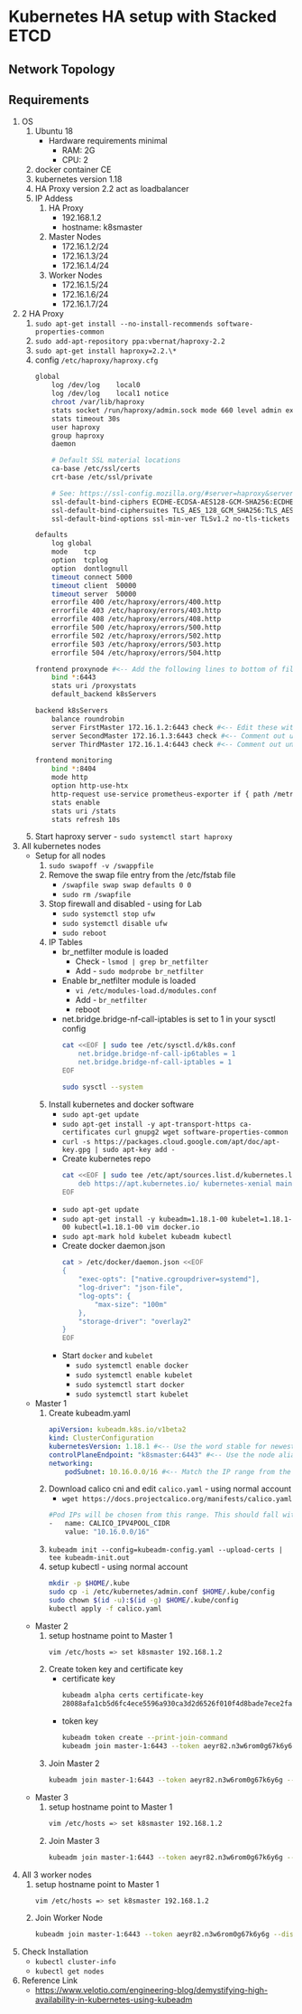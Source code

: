 # Kubernetes HA setup with Stacked ETCD
## Network Topology
## Requirements
1.  OS
    1.  Ubuntu 18
        -   Hardware requirements minimal
            -   RAM: 2G
            -   CPU: 2
    2.  docker container CE
    3.  kubernetes version 1.18
    4.  HA Proxy version 2.2 act as loadbalancer
    5.  IP Addess
        1.  HA Proxy
            -   192.168.1.2
            -   hostname: k8smaster
        2.  Master Nodes
            -   172.16.1.2/24
            -   172.16.1.3/24
            -   172.16.1.4/24
        3.  Worker Nodes
            -   172.16.1.5/24
            -   172.16.1.6/24
            -   172.16.1.7/24
2.  2 HA Proxy
    1.  `sudo apt-get install --no-install-recommends software-properties-common`
    2.  `sudo add-apt-repository ppa:vbernat/haproxy-2.2`
    3.  `sudo apt-get install haproxy=2.2.\*`
    4.  config `/etc/haproxy/haproxy.cfg`
        ```bash
        global
            log /dev/log	local0
            log /dev/log	local1 notice
            chroot /var/lib/haproxy
            stats socket /run/haproxy/admin.sock mode 660 level admin expose-fd listeners
            stats timeout 30s
            user haproxy
            group haproxy
            daemon

            # Default SSL material locations
            ca-base /etc/ssl/certs
            crt-base /etc/ssl/private

            # See: https://ssl-config.mozilla.org/#server=haproxy&server-version=2.0.3&config=intermediate
            ssl-default-bind-ciphers ECDHE-ECDSA-AES128-GCM-SHA256:ECDHE-RSA-AES128-GCM-SHA256:ECDHE-ECDSA-AES256-GCM-SHA384:ECDHE-RSA-AES256-GCM-SHA384:ECDHE-ECDSA-CHACHA20-POLY1305:ECDHE-RSA-CHACHA20-POLY1305:DHE-RSA-AES128-GCM-SHA256:DHE-RSA-AES256-GCM-SHA384
            ssl-default-bind-ciphersuites TLS_AES_128_GCM_SHA256:TLS_AES_256_GCM_SHA384:TLS_CHACHA20_POLY1305_SHA256
            ssl-default-bind-options ssl-min-ver TLSv1.2 no-tls-tickets

        defaults
            log	global
            mode	tcp
            option	tcplog
            option	dontlognull
            timeout connect 5000
            timeout client  50000
            timeout server  50000
            errorfile 400 /etc/haproxy/errors/400.http
            errorfile 403 /etc/haproxy/errors/403.http
            errorfile 408 /etc/haproxy/errors/408.http
            errorfile 500 /etc/haproxy/errors/500.http
            errorfile 502 /etc/haproxy/errors/502.http
            errorfile 503 /etc/haproxy/errors/503.http
            errorfile 504 /etc/haproxy/errors/504.http

        frontend proxynode #<-- Add the following lines to bottom of file
            bind *:6443
            stats uri /proxystats
            default_backend k8sServers

        backend k8sServers
            balance roundrobin
            server FirstMaster 172.16.1.2:6443 check #<-- Edit these with your IP addresses, port, and hostname
            server SecondMaster 172.16.1.3:6443 check #<-- Comment out until ready
            server ThirdMaster 172.16.1.4:6443 check #<-- Comment out until ready

        frontend monitoring
            bind *:8404
            mode http
            option http-use-htx
            http-request use-service prometheus-exporter if { path /metrics }
            stats enable
            stats uri /stats
            stats refresh 10s
        ```
    5.  Start haproxy server - `sudo systemctl start haproxy`
3.  All kubernetes nodes
    -   Setup for all nodes
        1.  `sudo swapoff -v /swappfile`
        2.  Remove the swap file entry from the /etc/fstab file
            -   `/swapfile swap swap defaults 0 0`
            -   `sudo rm /swapfile`
        3.  Stop firewall and disabled - using for Lab
            -   `sudo systemctl stop ufw`
            -   `sudo systemctl disable ufw`
            -   `sudo reboot`
        4.  IP Tables
            -   br_netfilter module is loaded
                -   Check - `lsmod | grep br_netfilter`
                -   Add - `sudo modprobe br_netfilter`
            -   Enable br_netfilter module is loaded
                -   `vi /etc/modules-load.d/modules.conf`
                -   Add - `br_netfilter`
                -   reboot 
            -   net.bridge.bridge-nf-call-iptables is set to 1 in your sysctl config
                ```bash
                cat <<EOF | sudo tee /etc/sysctl.d/k8s.conf
                    net.bridge.bridge-nf-call-ip6tables = 1
                    net.bridge.bridge-nf-call-iptables = 1
                EOF

                sudo sysctl --system
                ```
        5.  Install kubernetes and docker software
            -   `sudo apt-get update`
            -   `sudo apt-get install -y apt-transport-https ca-certificates curl gnupg2 wget software-properties-common`
            -   `curl -s https://packages.cloud.google.com/apt/doc/apt-key.gpg | sudo apt-key add -`
            -   Create kubernetes repo
                ```bash
                cat <<EOF | sudo tee /etc/apt/sources.list.d/kubernetes.list
                    deb https://apt.kubernetes.io/ kubernetes-xenial main
                EOF
                ```
            -   `sudo apt-get update`
            -   `sudo apt-get install -y kubeadm=1.18.1-00 kubelet=1.18.1-00 kubectl=1.18.1-00 vim docker.io`
            -   `sudo apt-mark hold kubelet kubeadm kubectl`
            -   Create docker daemon.json
                ```bash
                cat > /etc/docker/daemon.json <<EOF
                {
                    "exec-opts": ["native.cgroupdriver=systemd"],
                    "log-driver": "json-file",
                    "log-opts": {
                        "max-size": "100m"
                    },
                    "storage-driver": "overlay2"
                }
                EOF
                ```
            -   Start `docker` and `kubelet`
                -   `sudo systemctl enable docker`
                -   `sudo systemctl enable kubelet`
                -   `sudo systemctl start docker`
                -   `sudo systemctl start kubelet`
    -   Master 1
        1.  Create kubeadm.yaml
            ```yaml
            apiVersion: kubeadm.k8s.io/v1beta2
            kind: ClusterConfiguration
            kubernetesVersion: 1.18.1 #<-- Use the word stable for newest version
            controlPlaneEndpoint: "k8smaster:6443" #<-- Use the node alias not the IP
            networking:
                podSubnet: 10.16.0.0/16 #<-- Match the IP range from the Calico config file
            ```
        2.  Download calico cni and edit `calico.yaml` - using normal account
            -   `wget https://docs.projectcalico.org/manifests/calico.yaml`
            ```bash
            #Pod IPs will be chosen from this range. This should fall within `--cluster-cidr`
            -   name: CALICO_IPV4POOL_CIDR
                value: "10.16.0.0/16"
            ```
        3.  `kubeadm init --config=kubeadm-config.yaml --upload-certs | tee kubeadm-init.out`
        4.  setup kubectl - using normal account
            ```bash
            mkdir -p $HOME/.kube
            sudo cp -i /etc/kubernetes/admin.conf $HOME/.kube/config
            sudo chown $(id -u):$(id -g) $HOME/.kube/config
            kubectl apply -f calico.yaml
            ```
    -   Master 2
        1.  setup hostname point to Master 1
            ```bash
            vim /etc/hosts => set k8smaster 192.168.1.2
            ```
        2.  Create token key and certificate key
            -   certificate key
                ```bash
                kubeadm alpha certs certificate-key
                28088afa1cb5d6fc4ece5596a930ca3d2d6526f010f4d8bade7ece2fa6d2045c
                ```
            -   token key
                ```bash
                kubeadm token create --print-join-command
                kubeadm join master-1:6443 --token aeyr82.n3w6rom0g67k6y6g --discovery-token-ca-cert-hash sha256:43b1d1e08714bc52a6c3409e9c307ffae8ac1de3ef56269a8b6470dbf85a2c54
                ```
        3.  Join Master 2
            ```bash
            kubeadm join master-1:6443 --token aeyr82.n3w6rom0g67k6y6g --discovery-token-ca-cert-hash sha256:43b1d1e08714bc52a6c3409e9c307ffae8ac1de3ef56269a8b6470dbf85a2c54 --control-plane --certificate-key 28088afa1cb5d6fc4ece5596a930ca3d2d6526f010f4d8bade7ece2fa6d2045c
            ```
    -   Master 3
        1.  setup hostname point to Master 1
            ```bash
            vim /etc/hosts => set k8smaster 192.168.1.2
            ```
        2.  Join Master 3
            ```bash
            kubeadm join master-1:6443 --token aeyr82.n3w6rom0g67k6y6g --discovery-token-ca-cert-hash sha256:43b1d1e08714bc52a6c3409e9c307ffae8ac1de3ef56269a8b6470dbf85a2c54 --control-plane --certificate-key 28088afa1cb5d6fc4ece5596a930ca3d2d6526f010f4d8bade7ece2fa6d2045c
            ```
4.  All 3 worker nodes
    1.  setup hostname point to Master 1
        ```bash
        vim /etc/hosts => set k8smaster 192.168.1.2
        ```
    2.  Join Worker Node
        ```bash
        kubeadm join master-1:6443 --token aeyr82.n3w6rom0g67k6y6g --discovery-token-ca-cert-hash sha256:43b1d1e08714bc52a6c3409e9c307ffae8ac1de3ef56269a8b6470dbf85a2c54
        ```
5.  Check Installation
    -   `kubectl cluster-info`
    -   `kubectl get nodes`
6.  Reference Link
    -   https://www.velotio.com/engineering-blog/demystifying-high-availability-in-kubernetes-using-kubeadm
